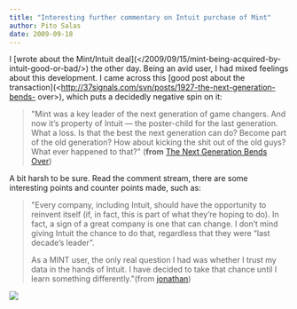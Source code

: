 ```yaml
---
title: "Interesting further commentary on Intuit purchase of Mint"
author: Pito Salas
date: 2009-09-18
---
```




I [wrote about the Mint/Intuit deal](</2009/09/15/mint-being-acquired-by-
intuit-good-or-bad/>) the other day. Being an avid user, I had mixed feelings
about this development. I came across this [good post about the
transaction](<http://37signals.com/svn/posts/1927-the-next-generation-bends-
over>), which puts a decidedly negative spin on it:

> "Mint was a key leader of the next generation of game changers. And now it’s
> property of Intuit — the poster-child for the last generation. What a loss.
> Is that the best the next generation can do? Become part of the old
> generation? How about kicking the shit out of the old guys? What ever
> happened to that?" (**from** [The Next Generation Bends
> Over](<http://37signals.com/svn/posts/1927-the-next-generation-bends-over>))

A bit harsh to be sure. Read the comment stream, there are some interesting
points and counter points made, such as:

> "Every company, including Intuit, should have the opportunity to reinvent
> itself (if, in fact, this is part of what they’re hoping to do). In fact, a
> sign of a great company is one that can change. I don’t mind giving Intuit
> the chance to do that, regardless that they were “last decade’s leader”.
>
> As a MINT user, the only real question I had was whether I trust my data in
> the hands of Intuit. I have decided to take that chance until I learn
> something differently."(from [jonathan](<http://blog.oceanic.com.fj/>))

![](https://i0.wp.com/img.zemanta.com/pixy.gif?w=584)


